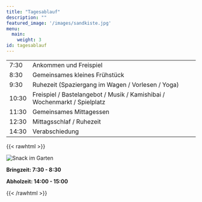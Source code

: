 ```yaml
---
title: "Tagesablauf"
description: ""
featured_image: '/images/sandkiste.jpg'
menu:
  main:
    weight: 3
id: tagesablauf
---
```



|                 |                                                                 |
| ----------------|-----------------------------------------------------------------|
| 7:30 	 	        |   Ankommen und Freispiel                                          |
| 8:30		        |   Gemeinsames kleines Frühstück                                   |
| 9:30            |   Ruhezeit (Spaziergang im Wagen / Vorlesen / Yoga)               |
| 10:30           |   Freispiel / Bastelangebot / Musik / Kamishibai / Wochenmarkt / Spielplatz |
| 11:30		        |   Gemeinsames Mittagessen                                         |
| 12:30		        |   Mittagsschlaf / Ruhezeit                                        |
| 14:30         	|   Verabschiedung                                                  |


{{< rawhtml >}}
<div class="dt mw6 center pt0 pb5 pv2-m pv2-ns mt2">
  <div class="db dtc-ns v-mid-ns">
    <img src="/images/snack.jpg" alt="Snack im Garten" class="w-100 mw7 w5-ns br3" />
  </div>
  <div class="db dtc-ns v-mid ph2 pr0-ns pl3-ns">
    <p class="lh-copy">
    <p><strong>Bringzeit: 7:30 - 8:30</strong></p>
    <p><strong>Abholzeit: 14:00 - 15:00</strong>    </p>
    </p>
  </div>
</div>
{{< /rawhtml >}}

